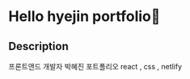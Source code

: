 # Hello hyejin portfolio💖
<!-- https://hyejinportfolio.netlify.app/ -->

## Description
프론트앤드 개발자 박혜진 포트폴리오
react , css , netlify
